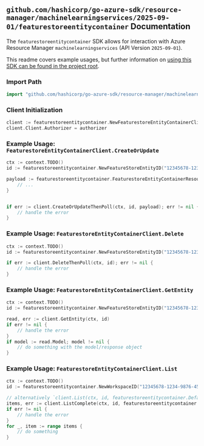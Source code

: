 
## `github.com/hashicorp/go-azure-sdk/resource-manager/machinelearningservices/2025-09-01/featurestoreentitycontainer` Documentation

The `featurestoreentitycontainer` SDK allows for interaction with Azure Resource Manager `machinelearningservices` (API Version `2025-09-01`).

This readme covers example usages, but further information on [using this SDK can be found in the project root](https://github.com/hashicorp/go-azure-sdk/tree/main/docs).

### Import Path

```go
import "github.com/hashicorp/go-azure-sdk/resource-manager/machinelearningservices/2025-09-01/featurestoreentitycontainer"
```


### Client Initialization

```go
client := featurestoreentitycontainer.NewFeaturestoreEntityContainerClientWithBaseURI("https://management.azure.com")
client.Client.Authorizer = authorizer
```


### Example Usage: `FeaturestoreEntityContainerClient.CreateOrUpdate`

```go
ctx := context.TODO()
id := featurestoreentitycontainer.NewFeatureStoreEntityID("12345678-1234-9876-4563-123456789012", "example-resource-group", "workspaceName", "featureStoreEntityName")

payload := featurestoreentitycontainer.FeaturestoreEntityContainerResource{
	// ...
}


if err := client.CreateOrUpdateThenPoll(ctx, id, payload); err != nil {
	// handle the error
}
```


### Example Usage: `FeaturestoreEntityContainerClient.Delete`

```go
ctx := context.TODO()
id := featurestoreentitycontainer.NewFeatureStoreEntityID("12345678-1234-9876-4563-123456789012", "example-resource-group", "workspaceName", "featureStoreEntityName")

if err := client.DeleteThenPoll(ctx, id); err != nil {
	// handle the error
}
```


### Example Usage: `FeaturestoreEntityContainerClient.GetEntity`

```go
ctx := context.TODO()
id := featurestoreentitycontainer.NewFeatureStoreEntityID("12345678-1234-9876-4563-123456789012", "example-resource-group", "workspaceName", "featureStoreEntityName")

read, err := client.GetEntity(ctx, id)
if err != nil {
	// handle the error
}
if model := read.Model; model != nil {
	// do something with the model/response object
}
```


### Example Usage: `FeaturestoreEntityContainerClient.List`

```go
ctx := context.TODO()
id := featurestoreentitycontainer.NewWorkspaceID("12345678-1234-9876-4563-123456789012", "example-resource-group", "workspaceName")

// alternatively `client.List(ctx, id, featurestoreentitycontainer.DefaultListOperationOptions())` can be used to do batched pagination
items, err := client.ListComplete(ctx, id, featurestoreentitycontainer.DefaultListOperationOptions())
if err != nil {
	// handle the error
}
for _, item := range items {
	// do something
}
```
